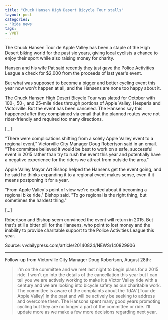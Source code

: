```yaml
---
title: "Chuck Hansen High Desert Bicycle Tour stalls"
layout: post
categories:
- 'Ride news'
tags:
- VVBT
---
```


The Chuck Hansen Tour de Apple Valley has been a staple of the High Desert biking world for the past six years, giving local cyclists a chance to enjoy their sport while also raising money for charity.

Hansen and his wife Pat said recently they just gave the Police Activities League a check for $2,000 from the proceeds of last year's event.

But what was supposed to become a bigger and better cycling event this year now won't happen at all, and the Hansens are none too happy about it.

The Chuck Hansen High Desert Bicycle Tour was slated for October with 100-, 50-, and 25-mile rides through portions of Apple Valley, Hesperia and Victorville. But the event has been canceled. The Hansens say this happened after they complained via email that the planned routes were not rider-friendly and required too many directions.

\[...\]

"There were complications shifting from a solely Apple Valley event to a regional event," Victorville City Manager Doug Robertson said in an email. "The committee believed it would be best to work on a safe, successful event in 2015 rather than try to rush the event this year and potentially have a negative experience for the riders we attract from outside the area."

Apple Valley Mayor Art Bishop helped the Hansens get the event going, and he said he thinks expanding it to a regional event makes sense, even if it means postponing it for a year.

"From Apple Valley's point of view we're excited about it becoming a regional bike ride," Bishop said. "To go regional is the right thing, but sometimes the hardest thing."

\[...\]

Robertson and Bishop seem convinced the event will return in 2015. But that's still a bitter pill for the Hansens, who point to lost money and the inability to provide charitable support to the Police Activities League this year.

Source: vvdailypress.com/article/20140824/NEWS/140829906

---

Follow-up from Victorville City Manager Doug Robertson, August 28th:

> I'm on the committee and we met last night to begin plans for a 2015 ride. I won't go into the details of the cancellation this year but I can tell you we are actively working to make it a Victor Valley ride with a century and we are looking into bicycle safety as our charitable work. The committee is aware of the complaints about the TdAV \[Tour de Apple Valley\] in the past and will be actively be seeking to address and overcome them. The Hansons spent many good years promoting cycling but they are no longer a part of the committee or ride. I'll update more as we make a few more decisions regarding next year.